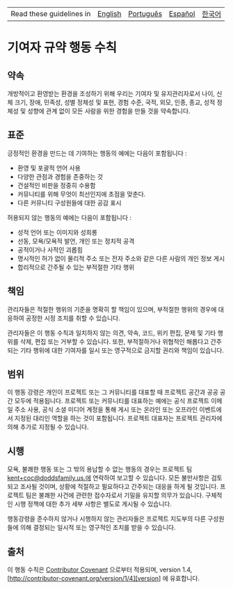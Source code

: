 <table>
    <tr>
        <!-- Do not translate this table -->
        <td> Read these guidelines in </td>
        <td><a href="/other/CODE_OF_CONDUCT.md">English</a></td>
        <td><a href="/docs/pt-BR/other/CODE_OF_CONDUCT.md">Português</a></td>
        <td><a href="/docs/es-ES/other/CODE_OF_CONDUCT.md">Español</a></td>
        <td><a href="/docs/ko-KR/other/CODE_OF_CONDUCT.md">한국어</a></td>
    </tr>
</table>

# 기여자 규약 행동 수칙

## 약속

개방적이고 환영받는 환경을 조성하기 위해 우리는 기여자 및 유지관리자로서 
나이, 신체 크기, 장애, 민족성, 성별 정체성 및 표현, 경험 수준, 국적, 외모, 인종, 종교, 
성적 정체성 및 성향에 관계 없이 모든 사람을 위한 경험을 만들 것을 약속합니다.

## 표준

긍정적인 환경을 만드는 데 기여하는 행동의 예에는 다음이 포함됩니다 :

* 환영 및 포괄적 언어 사용
* 다양한 관점과 경험을 존중하는 것
* 건설적인 비판을 정중히 수용함
* 커뮤니티를 위해 무엇이 최선인지에 초점을 맞춘다.
* 다른 커뮤니티 구성원들에 대한 공감 표시

허용되지 않는 행동의 예에는 다음이 포함됩니다 :

* 성적 언어 또는 이미지와 성희롱
* 선동, 모욕/모욕적 발언, 개인 또는 정치적 공격
* 공적이거나 사적인 괴롭힘
* 명시적인 허가 없이 물리적 주소 또는 전자 주소와 같은 다른 사람의 개인 정보 게시
* 합리적으로 간주될 수 있는 부적절한 기타 행위


## 책임

관리자들은 적절한 행위의 기준을 명확히 할 책임이 있으며, 
부적절한 행위의 경우에 대응하여 공정한 시정 조치를 취할 수 있습니다.

관리자들은 이 행동 수칙과 일치하지 않는 의견, 약속, 코드, 위키 편집, 
문제 및 기타 행위를 삭제, 편집 또는 거부할 수 있습니다.
또한, 부적절하거나 위협적인 해롭다고 간주되는 
기타 행위에 대한 기여자를 일시 또는 영구적으로 금지할 권리와 책임이 있습니다.

## 범위

이 행동 강령은 개인이 프로젝트 또는 그 커뮤니티를 대표할 때 프로젝트 공간과 공공 공간 모두에 적용됩니다. 
프로젝트 또는 커뮤니티를 대표하는 예에는 공식 프로젝트 이메일 주소 사용, 
공식 소셜 미디어 계정을 통해 게시 또는 온라인 또는 오프라인 이벤트에서 지정된 대리인 역할을 하는 것이 포함됩니다. 
프로젝트 대표자는 프로젝트 관리자에 의해 추가로 지정될 수 있습니다.

## 시행

모욕, 불쾌한 행동 또는 그 밖의 용납할 수 없는 행동의 경우는 프로젝트 팀 kent+coc@doddsfamily.us.에 연락하여 보고할 수 있습니다.
모든 불만사항은 검토되고 조사될 것이며, 상황에 적절하고 필요하다고 간주되는 대응을 하게 될 것입니다.
프로젝트 팀은 불쾌한 사건에 관련한 접수자로서 기밀을 유지할 의무가 있습니다.
구체적인 시행 정책에 대한 추가 세부 사항은 별도로 게시될 수 있습니다.

행동강령을 준수하지 않거나 시행하지 않는 관리자들은 프로젝트 지도부의 다른 구성원들에 의해 
결정되는 일시적 또는 영구적인 조치를 받을 수 있습니다.


## 출처

이 행동 수칙은 [Contributor Covenant][homepage] 으로부터 적용되며, version 1.4,
[http://contributor-covenant.org/version/1/4][version] 에 유효합니다.

[homepage]: http://contributor-covenant.org
[version]: http://contributor-covenant.org/version/1/4/